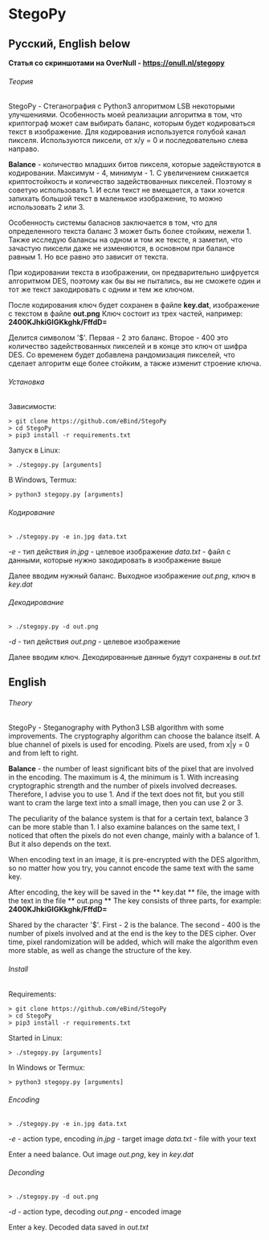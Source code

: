 # StegoPy
## Русский, English below

**Статья со скриншотами на OverNull - https://onull.nl/stegopy**

###### Теория
StegoPy - Стеганография с Python3 алгоритмом LSB некоторыми улучшениями.
Особенность моей реализации алгоритма в том, что криптограф может сам выбирать баланс, которым будет кодироваться текст в изображение.
Для кодирования используется голубой канал пикселя. Используются пиксели, от x/y = 0 и последовательно слева направо.

**Balance** - количество младших битов пикселя, которые задействуются в кодировании. Максимум - 4, минимум - 1. С увеличением снижается криптостойкость и количество задействованных пикселей. Поэтому я советую использовать 1. И если текст не вмещается, а таки хочется запихать большой текст в маленькое изображение, то можно использовать 2 или 3.

Особенность системы баласнов заключается в том, что для определенного текста баланс 3 может быть более стойким, нежели 1. Также исследую балансы на одном и том же тексте, я заметил, что зачастую пиксели даже не изменяются, в основном при балансе равным 1. Но все равно это зависит от текста.

При кодировании текста в изображении, он предварительно шифруется алгоритмом DES, поэтому как бы вы не пытались, вы не сможете один и тот же текст закодировать с одним и тем же ключом.

После кодирования ключ будет сохранен в файле **key.dat**, изображение с текстом в файле **out.png**
Ключ состоит из трех частей, например:
**2$400$KJhkiGlGKkghk/FffdD=**

Делится символом '$'. Первая - 2 это баланс. Второе - 400 это количество задействованных пикселей и в конце это ключ от шифра DES. Со временем будет добавлена рандомизация пикселей, что сделает алгоритм еще более стойким, а также изменит строение ключа.


###### Установка
Зависимости:
```
> git clone https://github.com/eBind/StegoPy
> cd StegoPy
> pip3 install -r requirements.txt
```

Запуск в Linux:
```
> ./stegopy.py [arguments]
```

В Windows, Termux:
```
> python3 stegopy.py [arguments]
```

###### Кодирование
```
> ./stegopy.py -e in.jpg data.txt
```

_-e_ - тип действия
_in.jpg_ - целевое изображение
_data.txt_ - файл с данными, которые нужно закодировать в изображение выше

Далее вводим нужный баланс.
Выходное изображение _out.png_, ключ в _key.dat_

###### Декодирование
```
> ./stegopy.py -d out.png
```

_-d_ - тип действия
_out.png_ - целевое изображение

Далее вводим ключ.
Декодированные данные будут сохранены в _out.txt_



## English

###### Theory
StegoPy - Steganography with Python3 LSB algorithm with some improvements.
The cryptography algorithm can choose the balance itself.
A blue channel of pixels is used for encoding. Pixels are used, from x|y = 0 and from left to right.

**Balance** - the number of least significant bits of the pixel that are involved in the encoding. The maximum is 4, the minimum is 1. With increasing cryptographic strength and the number of pixels involved decreases. Therefore, I advise you to use 1. And if the text does not fit, but you still want to cram the large text into a small image, then you can use 2 or 3.

The peculiarity of the balance system is that for a certain text, balance 3 can be more stable than 1. I also examine balances on the same text, I noticed that often the pixels do not even change, mainly with a balance of 1. But it also depends on the text.

When encoding text in an image, it is pre-encrypted with the DES algorithm, so no matter how you try, you cannot encode the same text with the same key.

After encoding, the key will be saved in the ** key.dat ** file, the image with the text in the file ** out.png **
The key consists of three parts, for example:
**2$400$KJhkiGlGKkghk/FffdD=**

Shared by the character '$'. First - 2 is the balance. The second - 400 is the number of pixels involved and at the end is the key to the DES cipher. Over time, pixel randomization will be added, which will make the algorithm even more stable, as well as change the structure of the key.


###### Install
Requirements:
```
> git clone https://github.com/eBind/StegoPy
> cd StegoPy
> pip3 install -r requirements.txt
```

Started in Linux:
```
> ./stegopy.py [arguments]
```

In Windows or Termux:
```
> python3 stegopy.py [arguments]
```

###### Encoding
```
> ./stegopy.py -e in.jpg data.txt
```

_-e_ - action type, encoding
_in.jpg_ - target image
_data.txt_ - file with your text

Enter a need balance.
Out image _out.png_, key in _key.dat_

###### Deconding
```
> ./stegopy.py -d out.png
```

_-d_ - action type, decoding
_out.png_ - encoded image

Enter a key.
Decoded data saved in _out.txt_
